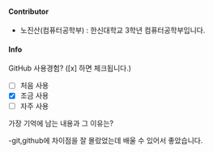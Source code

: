 #### Contributor
- 노진산(컴퓨터공학부) : 한신대학교 3학년 컴퓨터공학부입니다.

#### Info

GitHub 사용경험? ([x] 하면 체크됩니다.)
- [ ] 처음 사용
- [x] 조금 사용
- [ ] 자주 사용

가장 기억에 남는 내용과 그 이유는? 

-git,github에 차이점을 잘 몰랐었는데 배울 수 있어서 좋았습니다.

